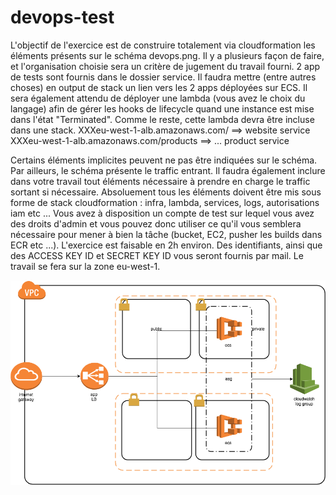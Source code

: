# devops-test


L'objectif de l'exercice est de construire totalement via cloudformation les éléments présents
sur le schéma devops.png. Il y a plusieurs façon de faire, et l'organisation choisie
sera un critère de jugement du travail fourni.
2 app de tests sont fournis dans le dossier service. Il faudra mettre (entre autres choses) en output de stack 
un lien vers les 2 apps déployées sur ECS. Il sera également attendu de déployer une lambda (vous avez le choix du langage) afin de gérer les hooks de lifecycle quand une instance est mise dans l'état "Terminated". Comme le reste, cette lambda devra être incluse dans une stack.
XXXeu-west-1-alb.amazonaws.com/ ==> website service
XXXeu-west-1-alb.amazonaws.com/products ==> ... product service

Certains éléments implicites peuvent ne pas être indiquées sur le schéma.
Par ailleurs, le schéma présente le traffic entrant. Il faudra également inclure dans votre travail tout éléments nécessaire à prendre en charge le traffic sortant si nécessaire.
Absoluement tous les éléments doivent être mis sous forme de stack cloudformation : infra, lambda, services, logs, autorisations iam etc ...
Vous avez à disposition un compte de test sur lequel vous avez des droits d'admin et vous pouvez donc utiliser ce qu'il vous semblera nécessaire pour mener à bien la tâche (bucket, EC2, pusher les builds dans ECR etc ...).
L'exercice est faisable en 2h environ. Des identifiants, ainsi que des ACCESS KEY ID et SECRET KEY ID vous seront fournis par mail. Le travail se fera sur la zone eu-west-1.


![test architecture](/devops_test/devops.png)
